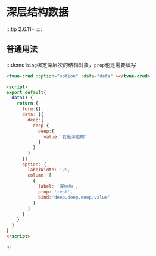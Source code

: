 # 深层结构数据
:::tip
 2.6.11+
::::

## 普通用法 
:::demo  `bing`绑定深层次的结构对象，`prop`也是需要填写
```html
<tvue-crud :option="option" :data="data" ></tvue-crud>

<script>
export default{
  data() {
    return {
      form:{},
      data: [{ 
        deep:{
          deep:{
            deep:{
              value:'我是深结构'
            }
          }
        }
      }],
      option: {
        labelWidth: 120,
        column: [
          {
            label: '深结构',
            prop: 'test',
            bind:'deep.deep.deep.value'
          }
        ]
      }
    }
  }
}
</script>

```
:::
